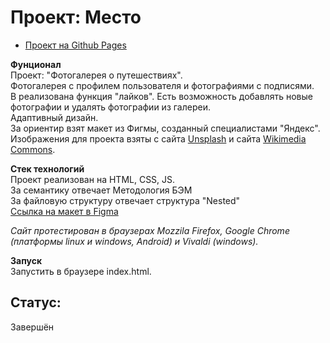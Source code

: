 # Проект: Место  
* [Проект на Github Pages](https://volcharamastering.github.io/mesto_vmstr/index.html)  


**Фунционал**   
Проект: "Фотогалерея о путешествиях".  
Фотогалерея с профилем пользователя и фотографиями с подписями.   
В реализована функция "лайков". Есть возможность добавлять новые фотографии и удалять фотографии из галереи.  
Адаптивный дизайн.   
За ориентир взят макет из Фигмы, созданный специалистами "Яндекс".  
Изображения для проекта взяты с сайта [Unsplash](https://unsplash.com/) и сайта [Wikimedia Commons](https://commons.wikimedia.org/wiki/Main_Page).  

**Стек технологий**    
Проект реализован на HTML, CSS, JS.  
За семантику отвечает Методология БЭМ  
За файловую структуру отвечает структура "Nested"  
[Ссылка на макет в Figma](https://www.figma.com/file/bjyvbKKJN2naO0ucURl2Z0/JavaScript.-Sprint-5?node-id=0%3A1)  

*Сайт протестирован в браузерах Mozzila Firefox, Google Chrome (платформы linux и windows, Android) и Vivaldi (windows).*  

**Запуск**   
Запустить в браузере index.html.  

## Статус:    
Завершён   


